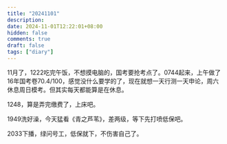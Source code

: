 ```yaml
---
title: "20241101"
description: 
date: 2024-11-01T12:22:01+08:00
hidden: false
comments: true
draft: false
tags: ["diary"]
---
```

11月了，1222吃完午饭，不想摸电脑的，国考要抢考点了。0744起来，上午做了16年国考卷70.4/100，感觉没什么要学的了，现在就想一天行测一天申论，周六休息周日模考。但其实每天都能算是在休息。

1248，算是弄完缴费了，上床吧。

1949洗好澡，今天猛看《青之芦苇》，差两级，等下先打喷低保吧。

2033下播，绿问号工，低保就下，不伤害自己了。
